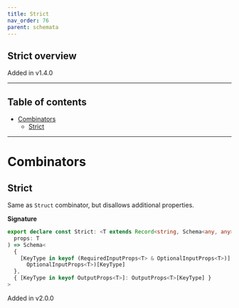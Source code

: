 ```yaml
---
title: Strict
nav_order: 76
parent: schemata
---
```


## Strict overview

Added in v1.4.0

---

<h2 class="text-delta">Table of contents</h2>

- [Combinators](#combinators)
  - [Strict](#strict)

---

# Combinators

## Strict

Same as `Struct` combinator, but disallows additional properties.

**Signature**

```ts
export declare const Strict: <T extends Record<string, Schema<any, any>>>(
  props: T
) => Schema<
  {
    [KeyType in keyof (RequiredInputProps<T> & OptionalInputProps<T>)]: (RequiredInputProps<T> &
      OptionalInputProps<T>)[KeyType]
  },
  { [KeyType in keyof OutputProps<T>]: OutputProps<T>[KeyType] }
>
```

Added in v2.0.0
